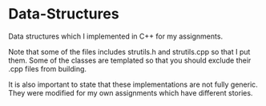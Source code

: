 # Data-Structures
Data structures which I implemented in C++ for my assignments.


Note that some of the files includes strutils.h and strutils.cpp so that I put them.
Some of the classes are templated so that you should exclude their .cpp files from building.

It is also important to state that these implementations are not fully generic.
They were modified for my own assignments which have different stories.
